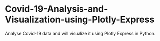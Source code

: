 # Covid-19-Analysis-and-Visualization-using-Plotly-Express
Analyse Covid-19 data and will visualize it using Plotly Express in Python.
